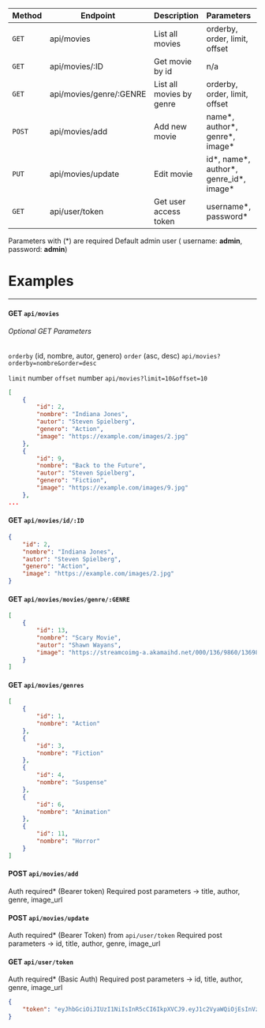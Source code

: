 Method  | Endpoint | Description | Parameters | Auth
------------- | ------------- | ------------- | ------------- | -------------
`GET`  | api/movies  | List all movies | orderby, order, limit, offset | none
`GET`  | api/movies/:ID  | Get movie by id | n/a | none
`GET`  | api/movies/genre/:GENRE | List all movies by genre | orderby, order, limit, offset | none
`POST` | api/movies/add | Add new movie | name*, author*, genre*, image* | Bearer Token
`PUT` | api/movies/update | Edit movie | id*, name*, author*, genre_id*, image* | Bearer Token
`GET` | api/user/token | Get user access token | username*, password* | Basic bearer

Parameters with (*) are required
Default admin user ( username: **admin**, password: **admin**)

# Examples
---------------
#### GET `api/movies`
###### Optional GET Parameters
`orderby` (id, nombre, autor, genero)
`order` (asc, desc)
```api/movies?orderby=nombre&order=desc```

`limit` number
`offset` number
`api/movies?limit=10&offset=10`
```json
[
    {
        "id": 2,
        "nombre": "Indiana Jones",
        "autor": "Steven Spielberg",
        "genero": "Action",
        "image": "https://example.com/images/2.jpg"
    },
    {
        "id": 9,
        "nombre": "Back to the Future",
        "autor": "Steven Spielberg",
        "genero": "Fiction",
        "image": "https://example.com/images/9.jpg"
    },
...
```

#### GET `api/movies/id/:ID`
```json
{
    "id": 2,
    "nombre": "Indiana Jones",
    "autor": "Steven Spielberg",
    "genero": "Action",
    "image": "https://example.com/images/2.jpg"
}
```

#### GET `api/movies/movies/genre/:GENRE`
```json
[
    {
        "id": 13,
        "nombre": "Scary Movie",
        "autor": "Shawn Wayans",
        "image": "https://streamcoimg-a.akamaihd.net/000/136/9860/1369860-PosterArt-fbc02dce7486c2af10290978add8046a.jpg"
    }
]
```

#### GET `api/movies/genres`
```json
[
    {
        "id": 1,
        "nombre": "Action"
    },
    {
        "id": 3,
        "nombre": "Fiction"
    },
    {
        "id": 4,
        "nombre": "Suspense"
    },
    {
        "id": 6,
        "nombre": "Animation"
    },
    {
        "id": 11,
        "nombre": "Horror"
    }
]
```
#### POST `api/movies/add` 
Auth required* (Bearer token)
Required post parameters -> title, author, genre, image_url

#### POST `api/movies/update` 
Auth required* (Bearer Token) from `api/user/token`
Required post parameters -> id, title, author, genre, image_url

#### GET `api/user/token` 
Auth required* (Basic Auth)
Required post parameters -> id, title, author, genre, image_url
```json
{
    "token": "eyJhbGciOiJIUzI1NiIsInR5cCI6IkpXVCJ9.eyJ1c2VyaWQiOjEsInVzZXJuYW1lIjoiYWRtaW4iLCJpc0FkbWluIjoxLCJleHAiOjE2OTk4MzEzMTF9.Evl51F275ApPUeG0LQ4m8kCT6SDl8OF0bzYKKmyjdcw"
}
``` 